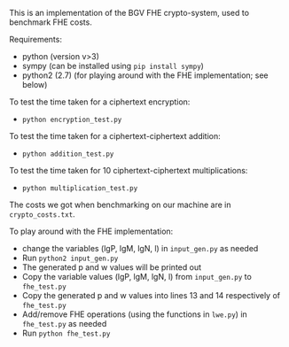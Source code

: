 This is an implementation of the BGV FHE crypto-system, used to benchmark FHE costs.

Requirements:
- python (version v>3)
- sympy (can be installed using `pip install sympy`)
- python2 (2.7) (for playing around with the FHE implementation; see below)


To test the time taken for a ciphertext encryption:
- `python encryption_test.py`

To test the time taken for a ciphertext-ciphertext addition:
- `python addition_test.py`

To test the time taken for 10 ciphertext-ciphertext multiplications:
- `python multiplication_test.py`

The costs we got when benchmarking on our machine are in `crypto_costs.txt`.

To play around with the FHE implementation:
- change the variables (lgP, lgM, lgN, l) in `input_gen.py` as needed
- Run `python2 input_gen.py`
- The generated p and w values will be printed out
- Copy the variable values (lgP, lgM, lgN, l) from `input_gen.py` to `fhe_test.py`
- Copy the generated p and w values into lines 13 and 14 respectively of `fhe_test.py`
- Add/remove FHE operations (using the functions in `lwe.py`) in `fhe_test.py` as needed
- Run `python fhe_test.py`
